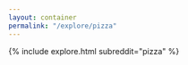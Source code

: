 ```yaml
---
layout: container
permalink: "/explore/pizza"
---
```


<link rel="stylesheet" type="text/css" href="/static/css/explore.css">
{% include explore.html subreddit="pizza" %}
